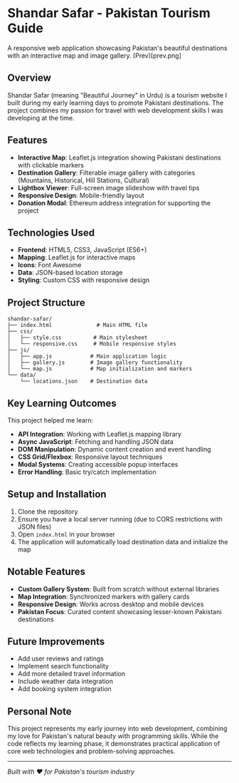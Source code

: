 # Shandar Safar - Pakistan Tourism Guide

A responsive web application showcasing Pakistan's beautiful destinations with an interactive map and image gallery.
(Prev)[prev.png]
## Overview

Shandar Safar (meaning "Beautiful Journey" in Urdu) is a tourism website I built during my early learning days to promote Pakistani destinations. The project combines my passion for travel with web development skills I was developing at the time.

## Features

- **Interactive Map**: Leaflet.js integration showing Pakistani destinations with clickable markers
- **Destination Gallery**: Filterable image gallery with categories (Mountains, Historical, Hill Stations, Cultural)
- **Lightbox Viewer**: Full-screen image slideshow with travel tips
- **Responsive Design**: Mobile-friendly layout
- **Donation Modal**: Ethereum address integration for supporting the project

## Technologies Used

- **Frontend**: HTML5, CSS3, JavaScript (ES6+)
- **Mapping**: Leaflet.js for interactive maps
- **Icons**: Font Awesome
- **Data**: JSON-based location storage
- **Styling**: Custom CSS with responsive design

## Project Structure

```
shandar-safar/
├── index.html              # Main HTML file
├── css/
│   ├── style.css          # Main stylesheet
│   └── responsive.css     # Mobile responsive styles
├── js/
│   ├── app.js            # Main application logic
│   ├── gallery.js        # Image gallery functionality
│   └── map.js            # Map initialization and markers
└── data/
    └── locations.json    # Destination data
```

## Key Learning Outcomes

This project helped me learn:
- **API Integration**: Working with Leaflet.js mapping library
- **Async JavaScript**: Fetching and handling JSON data
- **DOM Manipulation**: Dynamic content creation and event handling
- **CSS Grid/Flexbox**: Responsive layout techniques
- **Modal Systems**: Creating accessible popup interfaces
- **Error Handling**: Basic try/catch implementation

## Setup and Installation

1. Clone the repository
2. Ensure you have a local server running (due to CORS restrictions with JSON files)
3. Open `index.html` in your browser
4. The application will automatically load destination data and initialize the map

## Notable Features

- **Custom Gallery System**: Built from scratch without external libraries
- **Map Integration**: Synchronized markers with gallery cards
- **Responsive Design**: Works across desktop and mobile devices
- **Pakistan Focus**: Curated content showcasing lesser-known Pakistani destinations

## Future Improvements

- Add user reviews and ratings
- Implement search functionality
- Add more detailed travel information
- Include weather data integration
- Add booking system integration

## Personal Note

This project represents my early journey into web development, combining my love for Pakistan's natural beauty with programming skills. While the code reflects my learning phase, it demonstrates practical application of core web technologies and problem-solving approaches.

---

*Built with ❤️ for Pakistan's tourism industry*